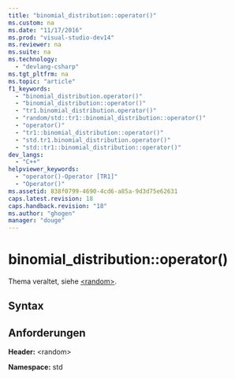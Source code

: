 ```yaml
---
title: "binomial_distribution::operator()"
ms.custom: na
ms.date: "11/17/2016"
ms.prod: "visual-studio-dev14"
ms.reviewer: na
ms.suite: na
ms.technology: 
  - "devlang-csharp"
ms.tgt_pltfrm: na
ms.topic: "article"
f1_keywords: 
  - "binomial_distribution.operator()"
  - "binomial_distribution::operator()"
  - "tr1.binomial_distribution.operator()"
  - "random/std::tr1::binomial_distribution::operator()"
  - "operator()"
  - "tr1::binomial_distribution::operator()"
  - "std.tr1.binomial_distribution.operator()"
  - "std::tr1::binomial_distribution::operator()"
dev_langs: 
  - "C++"
helpviewer_keywords: 
  - "operator()-Operator [TR1]"
  - "Operator()"
ms.assetid: 838f0799-4690-4cd6-a85a-9d3d75e62631
caps.latest.revision: 18
caps.handback.revision: "18"
ms.author: "ghogen"
manager: "douge"
---
```

# binomial_distribution::operator()
Thema veraltet, siehe [\<random\>](../standard-library/random.md).  
  
## Syntax  
  
## Anforderungen  
 **Header:** \<random\>  
  
 **Namespace:** std